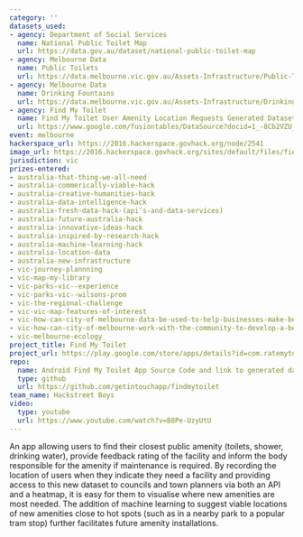 ```yaml
---
category: ''
datasets_used:
- agency: Department of Social Services
  name: National Public Toilet Map
  url: https://data.gov.au/dataset/national-public-toilet-map
- agency: Melbourne Data
  name: Public Toilets
  url: https://data.melbourne.vic.gov.au/Assets-Infrastructure/Public-Toilets/ru3z-44we
- agency: Melbourne Data
  name: Drinking Fountains
  url: https://data.melbourne.vic.gov.au/Assets-Infrastructure/Drinking-Fountains/h4ih-tzqs
- agency: Find My Toilet
  name: Find My Toilet User Amenity Location Requests Generated Dataset
  url: https://www.google.com/fusiontables/DataSource?docid=1_-8Cb2VZU_-MoJ_HydDzJ09sWeav7yuMIuBVfpC4
event: melbourne
hackerspace_url: https://2016.hackerspace.govhack.org/node/2541
image_url: https://2016.hackerspace.govhack.org/sites/default/files/field/image/Home%20page%20screen%20shot.png
jurisdiction: vic
prizes-entered:
- australia-that-thing-we-all-need
- australia-commerically-viable-hack
- australia-creative-humanities-hack
- australia-data-intelligence-hack
- australia-fresh-data-hack-(api’s-and-data-services)
- australia-future-australia-hack
- australia-innovative-ideas-hack
- australia-inspired-by-research-hack
- australia-machine-learning-hack
- australia-location-data
- australia-new-infrastructure
- vic-journey-plannning
- vic-map-my-library
- vic-parks-vic--experience
- vic-parks-vic--wilsons-prom
- vic-the-regional-challenge
- vic-vic-map-features-of-interest
- vic-how-can-city-of-melbourne-data-be-used-to-help-businesses-make-better-decisions?
- vic-how-can-city-of-melbourne-work-with-the-community-to-develop-a-better-understanding-of-the-citys-biodiversity?
- vic-melbourne-ecology
project_title: Find My Toilet
project_url: https://play.google.com/store/apps/details?id=com.ratemytoilet
repo:
  name: Android Find My Toilet App Source Code and link to generated dataset and heatmap
  type: github
  url: https://github.com/getintouchapp/findmytoilet
team_name: Hackstreet Boys
video:
  type: youtube
  url: https://www.youtube.com/watch?v=B8Pe-UzyUtU
---
```


An app allowing users to find their closest public amenity (toilets, shower, drinking water), provide feedback rating of the facility and inform the body responsible for the amenity if maintenance is required. By recording the location of users when they indicate they need a facility and providing access to this new dataset to councils and town planners via both an API and a heatmap, it is easy for them to visualise where new amenities are most needed. The addition of machine learning to suggest viable locations of new amenities close to hot spots (such as in a nearby park to a popular tram stop) further facilitates future amenity installations.